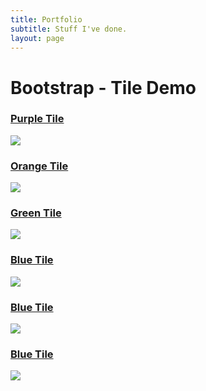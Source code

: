 ```yaml
---
title: Portfolio
subtitle: Stuff I've done.
layout: page
---
```

<div class="container">
  <div class="row">
    <div class="col-md-12">
      <h1>
        <strong>Bootstrap - Tile Demo</strong>
      </h1>
    </div>
  </div>
  <div class="row">
    <div class="col-sm-3">
        <a href="http://www.ubh.com">
          <h3 class="title">Purple Tile</h3>
          <p><img src="/beautiful-jekyll-test/assets/img/dv1.jfif"></p>
        </a>
    </div>
    <div class="col-sm-3">
        <a href="http://www.ubh.com">
          <h3 class="title">Orange Tile</h3>
          <p><img src="/beautiful-jekyll-test/assets/img/dv2.jfif"></p>
        </a>
    </div>
    <div class="col-sm-3">
        <a href="http://www.ubh.com">
          <h3 class="title">Green Tile</h3>
          <p><img src="/beautiful-jekyll-test/assets/img/dv3.jfif"></p>
        </a>
    </div>
  </div>
  <div class="row">
    <div class="col-sm-3">
        <a href="http://www.ubh.com">
          <h3 class="title">Blue Tile</h3>
          <p><img src="/beautiful-jekyll-test/assets/img/dv4.jfif"></p>
        </a>
    </div>
    <div class="col-sm-3">
        <a href="http://www.ubh.com">
          <h3 class="title">Blue Tile</h3>
          <p><img src="/beautiful-jekyll-test/assets/img/dv5.jfif"></p>
        </a>
    </div>
    <div class="col-sm-3">
        <a href="http://www.ubh.com">
          <h3 class="title">Blue Tile</h3>
          <p><img src="/beautiful-jekyll-test/assets/img/dv6.jfif"></p>
        </a>
    </div>
  </div>
</div>

